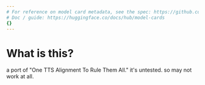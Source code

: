 ```yaml
---
# For reference on model card metadata, see the spec: https://github.com/huggingface/hub-docs/blob/main/modelcard.md?plain=1
# Doc / guide: https://huggingface.co/docs/hub/model-cards
{}
---
```


# What is this?

a port of "One TTS Alignment To Rule Them All."
it's untested. so may not work at all.